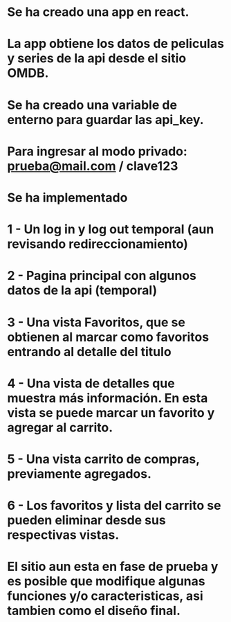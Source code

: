 # Se ha creado una app en react.
# La app obtiene los datos de peliculas y series de la api desde el sitio OMDB.
# Se ha creado una variable de enterno para guardar las api_key.
# Para ingresar al modo privado: prueba@mail.com / clave123
# Se ha implementado
# 1 - Un log in y log out temporal (aun revisando redireccionamiento)
# 2 - Pagina principal con algunos datos de la api (temporal)
# 3 - Una vista Favoritos, que se obtienen al marcar como favoritos entrando al detalle del titulo
# 4 - Una vista de detalles que muestra más información. En esta vista se puede marcar un favorito y agregar al carrito.
# 5 - Una vista carrito de compras, previamente agregados.
# 6 - Los favoritos y lista del carrito se pueden eliminar desde sus respectivas vistas.
# El sitio aun esta en fase de prueba y es posible que modifique algunas funciones y/o caracteristicas, asi tambien como el diseño final.

